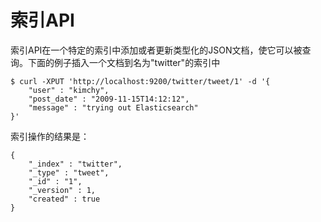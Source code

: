 # 索引API

索引API在一个特定的索引中添加或者更新类型化的JSON文档，使它可以被查询。下面的例子插入一个文档到名为"twitter"的索引中

```shell
$ curl -XPUT 'http://localhost:9200/twitter/tweet/1' -d '{
    "user" : "kimchy",
    "post_date" : "2009-11-15T14:12:12",
    "message" : "trying out Elasticsearch"
}'
```

索引操作的结果是：

```
{
    "_index" : "twitter",
    "_type" : "tweet",
    "_id" : "1",
    "_version" : 1,
    "created" : true
}
```